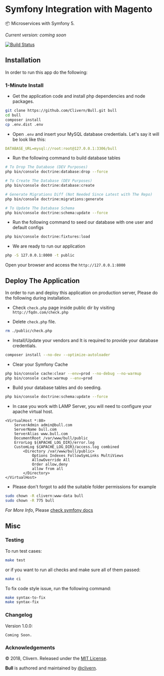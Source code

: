 # Symfony Integration with Magento

📦 Microservices with Symfony 5.

*Current version: coming soon*

[![Build Status](https://travis-ci.org/Clivern/Bull.svg?branch=master)](https://travis-ci.org/Clivern/Bull)

Installation
------------

In order to run this app do the following:

### 1-Minute Install

- Get the application code and install php dependencies and node packages.
```bash
git clone https://github.com/Clivern/Bull.git bull
cd bull
composer install
cp .env.dist .env
```

- Open `.env` and insert your MySQL database credentials. Let's say it will be look like this:
```yaml
DATABASE_URL=mysql://root:root@127.0.0.1:3306/bull
```

- Run the following command to build database tables
```bash
# To Drop The Database (DEV Purposes)
php bin/console doctrine:database:drop --force

# To Create The Database (DEV Purposes)
php bin/console doctrine:database:create

# Generate Migrations Diff (Not Needed Since Latest with The Repo)
php bin/console doctrine:migrations:generate

# To Update The Database Schema
php bin/console doctrine:schema:update --force
```

- Run the following command to seed our database with one user and default configs
```bash
php bin/console doctrine:fixtures:load
```

- We are ready to run our application
```bash
php -S 127.0.0.1:8000 -t public
```

Open your browser and access the `http://127.0.0.1:8000`


Deploy The Application
----------------------
In order to run and deploy this application on production server, Please do the following during installation.

- Check `check.php` page inside public dir by visiting `http://fqdn.com/check.php`

- Delete `check.php` file.
```bash
rm ./public/check.php
```

- Install/Update your vendors and It is required to provide your database credentials.
```bash
composer install --no-dev --optimize-autoloader
```

- Clear your Symfony Cache
```bash
php bin/console cache:clear --env=prod --no-debug --no-warmup
php bin/console cache:warmup --env=prod
```

- Build your database tables and do seeding.
```bash
php bin/console doctrine:schema:update --force
```

- In case you work with LAMP Server, you will need to configure your apache virtual host.
```
<VirtualHost *:80>
    ServerAdmin admin@bull.com
    ServerName bull.com
    ServerAlias www.bull.com
    DocumentRoot /var/www/bull/public
    ErrorLog ${APACHE_LOG_DIR}/error.log
    CustomLog ${APACHE_LOG_DIR}/access.log combined
        <Directory /var/www/bull/public>
            Options Indexes FollowSymLinks MultiViews
            AllowOverride All
            Order allow,deny
            allow from all
        </Directory>
</VirtualHost>
```

- Please don't forgot to add the suitable folder permissions for example
```bash
sudo chown -R clivern:www-data bull
sudo chown -R 775 bull
```

*For More Info*, Please [check symfony docs](https://symfony.com/doc/current/deployment.html)


Misc
----

### Testing

To run test cases:
```bash
make test
```

or if you want to run all checks and make sure all of them passed:
```bash
make ci
```

To fix code style issue, run the following command:

```bash
make syntax-to-fix
make syntax-fix
```

### Changelog

Version 1.0.0:
```
Coming Soon.
```

### Acknowledgements

© 2018, Clivern. Released under the [MIT License](http://www.opensource.org/licenses/mit-license.php).

**Bull** is authored and maintained by [@clivern](http://github.com/clivern).